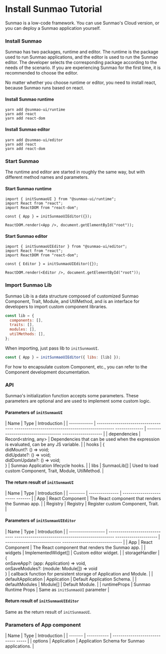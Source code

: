 # Install Sunmao Tutorial

Sunmao is a low-code framework. You can use Sunmao's Cloud version, or you can deploy a Sunmao application yourself.

### Install Sunmao

Sunmao has two packages, runtime and editor. The runtime is the package used to run Sunmao applications, and the editor is used to run the Sunmao editor. The developer selects the corresponding package according to the needs of the scenario. If you are experiencing Sunmao for the first time, it is recommended to choose the editor.

No matter whether you choose runtime or editor, you need to install react, because Sunmao runs based on react.

#### Install Sunmao runtime

````
yarn add @sunmao-ui/runtime
yarn add react
yarn add react-dom
````

#### Install Sunmao editor

````
yarn add @sunmao-ui/editor
yarn add react
yarn add react-dom
````

### Start Sunmao

The runtime and editor are started in roughly the same way, but with different method names and parameters.

#### Start Sunmao runtime

````
import { initSunmaoUI } from "@sunmao-ui/runtime";
import React from "react";
import ReactDOM from "react-dom";

const { App } = initSunmaoUIEditor({});

ReactDOM.render(<App />, document.getElementById("root"));
````

#### Start Sunmao editor

````
import { initSunmaoUIEditor } from "@sunmao-ui/editor";
import React from "react";
import ReactDOM from "react-dom";

const { Editor } = initSunmaoUIEditor({});

ReactDOM.render(<Editor />, document.getElementById("root"));
````

### Import Sunmao Lib

Sunmao Lib is a data structure composed of customized Sunmao Component, Trait, Module, and UtilMethod, and is an interface for developers to import custom component libraries.

````javascript
const lib = {
  components: [],
  traits: [],
  modules: [],
  utilMethods: [],
};
````

When importing, just pass lib to `initSunmaoUI`.

````javascript
const { App } = initSunmaoUIEditor({ libs: [lib] });
````

For how to encapsulate custom Component, etc., you can refer to the Component development documentation.

### API

Sunmao's initialization function accepts some parameters. These parameters are optional and are used to implement some custom logic.

#### Parameters of `initSunmaoUI`

| Name | Type | Introduction |
| ------------ | ------------------------------------ -------------------------------------------------- -------------- | ----------------------------------- -------------------- |
| dependencies | Record<string, any> | Dependencies that can be used when the expression is evaluated, can be any JS variable. |
| hooks | {<br /> didMount?: () => void;<br /> didUpdate?: () => void;<br /> didDomUpdate?: () => void;<br />} | Sunmao Application lifecycle hooks. |
| libs | SunmaoLib[] | Used to load custom Component, Trait, Module, UtilMethod. |

#### The return result of `initSunmaoUI`

| Name | Type | Introduction |
| -------- | --------------- | ------------------------ ------- |
| App | React Component | The React component that renders the Sunmao app. |
| Registry | Registry | Register custom Component, Trait. |

#### Parameters of `initSunmaoUIEditor`

| Name | Type | Introduction |
| ------------------ | ------------------------------ -------------------------------------------------- --------------------- | ---------------------------- ------------------------------ |
| App | React Component | The React component that renders the Sunmao app. |
| widgets | ImplementedWidget[] | Custom editor widget. |
| storageHandler | {<br />onSaveApp?: (app: Application) => void,<br />onSaveModules?: (module: Module[]) => void<br />} | callback function for persistent storage of Application and Module. |
| defaultApplication | Application | Default Application Schema. |
| defaultModules | Module[] | Default Module. |
| runtimeProps | Sunmao Runtime Props | Same as `initSunmaoUI` parameter |

#### Return result of `initSunmaoUIEditor`

Same as the return result of `initSunmaoUI`.

### Parameters of App component

| Name | Type | Introduction |
| ------- | ----------- | ----------------------------- ----- |
| options | Application | Application Schema for Sunmao applications. |